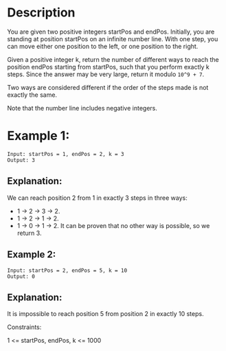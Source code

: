 # Description
You are given two positive integers startPos and endPos. Initially, you are standing at position startPos on an infinite number line. With one step, you can move either one position to the left, or one position to the right.

Given a positive integer k, return the number of different ways to reach the position endPos starting from startPos, such that you perform exactly k steps. Since the answer may be very large, return it modulo `10^9 + 7`.

Two ways are considered different if the order of the steps made is not exactly the same.

Note that the number line includes negative integers.

# Example 1:
```
Input: startPos = 1, endPos = 2, k = 3
Output: 3
```
## Explanation: 
We can reach position 2 from 1 in exactly 3 steps in three ways:
- 1 -> 2 -> 3 -> 2.
- 1 -> 2 -> 1 -> 2.
- 1 -> 0 -> 1 -> 2.
It can be proven that no other way is possible, so we return 3.

## Example 2:
```
Input: startPos = 2, endPos = 5, k = 10
Output: 0
```
## Explanation: 
It is impossible to reach position 5 from position 2 in exactly 10 steps.
 

Constraints:

1 <= startPos, endPos, k <= 1000